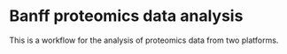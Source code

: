 # Banff proteomics data analysis

This is a workflow for the analysis of proteomics data from two platforms.
